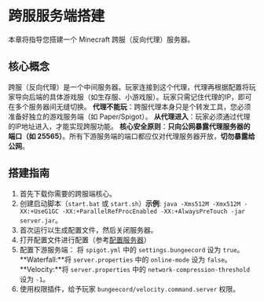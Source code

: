 # 跨服服务端搭建

本章将指导您搭建一个 Minecraft 跨服（反向代理）服务器。

## 核心概念

跨服（反向代理）是一个中间服务器。玩家连接到这个代理，代理再根据配置将玩家导向后端的具体游戏服（如生存服、小游戏服）。玩家只需记住代理的IP，即可在多个服务器间无缝切换。
**代理不能玩**：跨服代理本身只是个转发工具，您必须准备好独立的游戏服务端（如 Paper/Spigot）。
**从代理进入**：玩家必须通过代理的IP地址进入，才能实现跨服功能。
**核心安全原则**：**只向公网暴露代理服务器的端口（如 25565）**。所有下游服务端的端口都应仅对代理服务器开放，**切勿暴露给公网**。

## 搭建指南

1. 首先下载你需要的跨服端核心。
2. 创建启动脚本（`start.bat` 或 `start.sh`）**示例**: `java -Xms512M -Xmx512M -XX:+UseG1GC -XX:+ParallelRefProcEnabled -XX:+AlwaysPreTouch -jar server.jar`。
3. 首次运行以生成配置文件，然后关闭服务器。
4. 打开配置文件进行配置（参考[配置服务器](3.ConfigServer.md)）
5. 配置下游服务端：
    将 `spigot.yml` 中的 `settings.bungeecord` 设为 `true`。
    **Waterfall:**将 `server.properties` 中的 `online-mode` 设为 `false`。
    **Velocity:**将 `server.properties` 中的 `network-compression-threshold` 设为 `-1`。
6. 使用权限插件，给予玩家 `bungeecord/velocity.command.server` 权限。
